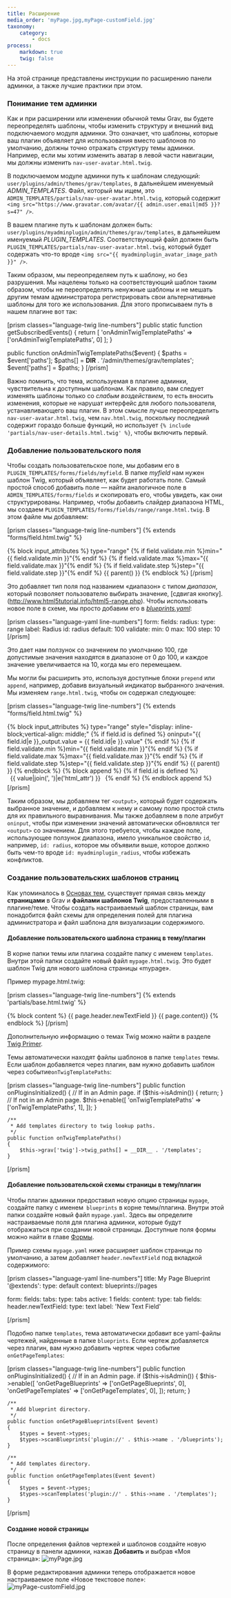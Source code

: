 ```yaml
---
title: Расширение
media_order: 'myPage.jpg,myPage-customField.jpg'
taxonomy:
    category:
        - docs
process:
    markdown: true
    twig: false
---
```


На этой странице представлены инструкции по расширению панели админки, а также лучшие практики при этом.

### Понимание тем админки

Как и при расширении или изменении обычной темы Grav, вы будете переопределять шаблоны, чтобы изменить структуру и внешний вид подключаемого модуля админки. Это означает, что шаблоны, которые ваш плагин объявляет для использования вместо шаблонов по умолчанию, должны точно отражать структуру темы админки. Например, если мы хотим изменить аватар в левой части навигации, мы должны изменить `nav-user-avatar.html.twig`.

В подключаемом модуле админки путь к шаблонам следующий: `user/plugins/admin/themes/grav/templates`, в дальнейшем именуемый *ADMIN_TEMPLATES*. Файл, который мы ищем, это `ADMIN_TEMPLATES/partials/nav-user-avatar.html.twig`, который содержит `<img src="https://www.gravatar.com/avatar/{{ admin.user.email|md5 }}?s=47" />`.

В вашем плагине путь к шаблонам должен быть: `user/plugins/myadminplugin/admin/themes/grav/templates`, в дальнейшем именуемый *PLUGIN_TEMPLATES*. Соответствующий файл должен быть `PLUGIN_TEMPLATES/partials/nav-user-avatar.html.twig`, который будет содержать что-то вроде `<img src="{{ myadminplugin_avatar_image_path }}" />`.

Таким образом, мы переопределяем путь к шаблону, но без разрушения. Мы нацелены только на соответствующий шаблон таким образом, чтобы не переопределять ненужные шаблоны и не мешать другим темам администратора регистрировать свои альтернативные шаблоны для того же использования. Для этого прописываем путь в нашем плагине вот так:

[prism classes="language-twig line-numbers"]
public static function getSubscribedEvents()
{
    return [
        'onAdminTwigTemplatePaths' => ['onAdminTwigTemplatePaths', 0]
    ];
}

public function onAdminTwigTemplatePaths($event)
{
    $paths = $event['paths'];
    $paths[] = __DIR__ . '/admin/themes/grav/templates';
    $event['paths'] = $paths;
}
[/prism]

Важно помнить, что тема, используемая в плагине админки, чувствительна к доступным шаблонам. Как правило, вам следует изменять шаблоны только со *слабым воздействием*, то есть вносить изменения, которые не нарушат интерфейс для любого пользователя, устанавливающего ваш плагин. В этом смысле лучше переопределить `nav-user-avatar.html.twig`, чем `nav.html.twig`, поскольку последний содержит гораздо больше функций, но использует `{% include 'partials/nav-user-details.html.twig' %}`, чтобы включить первый.

### Добавление пользовательского поля

Чтобы создать пользовательское поле, мы добавим его в `PLUGIN_TEMPLATES/forms/fields/myfield`. В папке *myfield* нам нужен шаблон Twig, который объявляет, как будет работать поле. Самый простой способ добавить поле — найти аналогичное поле в `ADMIN_TEMPLATES/forms/fields` и скопировать его, чтобы увидеть, как они структурированы. Например, чтобы добавить слайдер диапазона HTML, мы создаем `PLUGIN_TEMPLATES/forms/fields/range/range.html.twig`. В этом файле мы добавляем:

[prism classes="language-twig line-numbers"]
{% extends "forms/field.html.twig" %}

{% block input_attributes %}
    type="range"
    {% if field.validate.min %}min="{{ field.validate.min }}"{% endif %}
    {% if field.validate.max %}max="{{ field.validate.max }}"{% endif %}
    {% if field.validate.step %}step="{{ field.validate.step }}"{% endif %}
    {{ parent() }}
{% endblock %}
[/prism]

Это добавляет тип поля под названием «диапазон» с типом *диапазон*, который позволяет пользователю выбирать значение, [сдвигая кнопку].(http://www.html5tutorial.info/html5-range.php). Чтобы использовать новое поле в схеме, мы просто добавим его в [*blueprints.yaml*](/plugins/plugin-tutorial#required-items-to-function):

[prism classes="language-yaml line-numbers"]
form:
  fields:
    radius:
      type: range
      label: Radius
      id: radius
      default: 100
      validate:
        min: 0
        max: 100
        step: 10
[/prism]

Это дает нам ползунок со значением по умолчанию 100, где допустимые значения находятся в диапазоне от 0 до 100, и каждое значение увеличивается на 10, когда мы его перемещаем.

Мы могли бы расширить это, используя доступные блоки `prepend` или` append`, например, добавив визуальный индикатор выбранного значения. Мы изменяем `range.html.twig`, чтобы он содержал следующее:

[prism classes="language-twig line-numbers"]
{% extends "forms/field.html.twig" %}

{% block input_attributes %}
    type="range"
    style="display: inline-block;vertical-align: middle;"
    {% if field.id is defined %}
        oninput="{{ field.id|e }}_output.value = {{ field.id|e }}.value"
    {% endif %}
    {% if field.validate.min %}min="{{ field.validate.min }}"{% endif %}
    {% if field.validate.max %}max="{{ field.validate.max }}"{% endif %}
    {% if field.validate.step %}step="{{ field.validate.step }}"{% endif %}
    {{ parent() }}
{% endblock %}
{% block append %}
  {% if field.id is defined %}
    <output
        name="{{ (scope ~ field.name)|fieldName }}"
        id="{{ field.id|e }}_output"
        style="display: inline-block;vertical-align: baseline;padding: 0 0.5em 5px 0.5em;"
    >
    {{ value|join(', ')|e('html_attr') }}
    </output>
  {% endif %}
{% endblock append %}
[/prism]

Таким образом, мы добавляем тег `<output>`, который будет содержать выбранное значение, и добавляем к нему и самому полю простой стиль для их правильного выравнивания. Мы также добавляем в поле атрибут `oninput`, чтобы при изменении значений автоматически обновлялся тег `<output>` со значением. Для этого требуется, чтобы каждое поле, использующее ползунок диапазона, имело уникальное свойство `id`, например, `id: radius`, которое мы объявили выше, которое должно быть чем-то вроде `id: myadminplugin_radius`, чтобы избежать конфликтов.

### Создание пользовательских шаблонов страниц

Как упоминалось в [Основах тем](themes/theme-basics#content-pages-twig-templates), существует прямая связь между **страницами** в Grav и **файлами шаблонов Twig**, предоставленными в плагине/теме.
Чтобы создать настраиваемый шаблон страницы, вам понадобится файл схемы для определения полей для плагина администратора и файл шаблона для визуализации содержимого.

#### Добавление пользовательского шаблона страниц в тему/плагин
В корне папки темы или плагина создайте папку с именем `templates`. Внутри этой папки создайте новый файл `mypage.html.twig`. Это будет шаблон Twig для нового шаблона страницы «mypage».

Пример mypage.html.twig:

[prism classes="language-twig line-numbers"]
{% extends 'partials/base.html.twig' %}

{% block content %}
    {{ page.header.newTextField }}
    {{ page.content}}
{% endblock %}
[/prism]

Дополнительную информацию о темах Twig можно найти в разделе [Twig Primer](/themes/twig-primer).

Темы автоматически находят файлы шаблонов в папке `templates` темы. Если шаблон добавляется через плагин, вам нужно добавить шаблон через событие`onTwigTemplatePaths`:

[prism classes="language-twig line-numbers"]
    public function onPluginsInitialized()
    {
        // If in an Admin page.
        if ($this->isAdmin()) {
            return;
        }
        // If not in an Admin page.
        $this->enable([
            'onTwigTemplatePaths' => ['onTwigTemplatePaths', 1],
        ]);
    }

    /**
     * Add templates directory to twig lookup paths.
     */
    public function onTwigTemplatePaths()
    {
        $this->grav['twig']->twig_paths[] = __DIR__ . '/templates';
    }

[/prism]


#### Добавление пользовательской схемы страницы в тему/плагин

Чтобы плагин админки предоставил новую опцию страницы `mypage`, создайте папку с именем` blueprints` в корне темы/плагина. Внутри этой папки создайте новый файл `mypage.yaml`. Здесь вы определите настраиваемые поля для плагина админки, которые будут отображаться при создании новой страницы. Доступные поля формы можно найти в главе [Формы](/forms).

Пример схемы `mypage.yaml` ниже расширяет шаблон страницы по умолчанию, а затем добавляет `header.newTextField` под вкладкой содержимого:

[prism classes="language-yaml line-numbers"]
title: My Page Blueprint
'@extends':
    type: default
    context: blueprints://pages

form:
  fields:
    tabs:
      type: tabs
      active: 1
      fields:
        content:
          type: tab
          fields:
             header.newTextField:
              type: text
              label: 'New Text Field'

[/prism]

Подобно папке `templates`, тема автоматически добавит все yaml-файлы чертежей, найденные в папке `blueprints`. Если чертеж добавляется через плагин, вам нужно добавить чертеж через событие `onGetPageTemplates`:

[prism classes="language-twig line-numbers"]
    public function onPluginsInitialized()
    {
        // If in an Admin page.
        if ($this->isAdmin()) {
            $this->enable([
                'onGetPageBlueprints' => ['onGetPageBlueprints', 0],
                'onGetPageTemplates' => ['onGetPageTemplates', 0],
            ]);
            return;
        }

    /**
     * Add blueprint directory.
     */
    public function onGetPageBlueprints(Event $event)
    {
        $types = $event->types;
        $types->scanBlueprints('plugin://' . $this->name . '/blueprints');
    }

    /**
     * Add templates directory.
     */
    public function onGetPageTemplates(Event $event)
    {
        $types = $event->types;
        $types->scanTemplates('plugin://' . $this->name . '/templates');
    }

[/prism]

#### Создание новой страницы

После определения файлов чертежей и шаблонов создайте новую страницу в панели админки, нажав **Добавить** и выбрав «Моя страница»:
![myPage.jpg](myPage.jpg)

В форме редактирования админки теперь отображается новое настраиваемое поле «Новое текстовое поле»:
![myPage-customField.jpg](myPage-customField.jpg)
